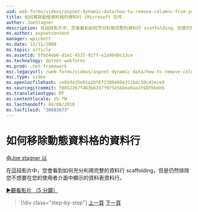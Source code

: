 ```yaml
---
uid: web-forms/videos/aspnet-dynamic-data/how-to-remove-columns-from-your-dynamicdata-data-grids
title: 如何移除動態資料格的資料行 |Microsoft 文件
author: JoeStagner
description: 在這段影片中，您會看到如何充分利用完整的資料行 scaffolding，但是仍然排除您不希望出現使用者 interfac 的資料表資料行...
ms.author: aspnetcontent
manager: wpickett
ms.date: 12/11/2008
ms.topic: article
ms.assetid: 5fb54eb6-d1e1-4537-91ff-e1a9040c13ce
ms.technology: dotnet-webforms
ms.prod: .net-framework
msc.legacyurl: /web-forms/videos/aspnet-dynamic-data/how-to-remove-columns-from-your-dynamicdata-data-grids
msc.type: video
ms.openlocfilehash: ce8bda35e91a1bf6f2388408e321b4c30c42ece9
ms.sourcegitcommit: f8852267f463b62d7f975e56bea9aa3f68fbbdeb
ms.translationtype: MT
ms.contentlocale: zh-TW
ms.lasthandoff: 04/06/2018
ms.locfileid: "30883673"
---
```

<a name="how-to-remove-columns-from-your-dynamicdata-data-grids"></a>如何移除動態資料格的資料行
====================
由[Joe stagner 以](https://github.com/JoeStagner)

在這段影片中，您會看到如何充分利用完整的資料行 scaffolding，但是仍然排除您不想要在您的使用者介面中顯示的資料表資料行。

[&#9654;觀看影片 （5 分鐘）](https://channel9.msdn.com/Blogs/ASP-NET-Site-Videos/how-to-remove-columns-from-your-dynamicdata-data-grids)

> [!div class="step-by-step"]
> [上一頁](how-to-implement-custom-field-validation-with-imperative-logic-in-vb-or-c.md)
> [下一頁](how-to-create-table-specific-custom-forms-in-an-aspnet-dynamic-data-application.md)
